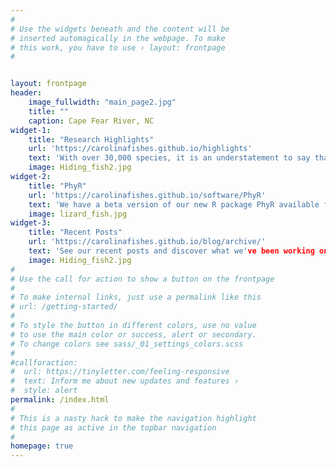 ```yaml
---
#
# Use the widgets beneath and the content will be
# inserted automagically in the webpage. To make
# this work, you have to use › layout: frontpage
#


layout: frontpage
header:
    image_fullwidth: "main_page2.jpg"
    title: ""
    caption: Cape Fear River, NC
widget-1:
    title: "Research Highlights"
    url: 'https://carolinafishes.github.io/highlights'
    text: 'With over 30,000 species, it is an understatement to say that there is much to discover about the diversity of fishes. Come learn about our ongoing research projects and discoveries here!'
    image: Hiding_fish2.jpg
widget-2:
    title: "PhyR"
    url: 'https://carolinafishes.github.io/software/PhyR'
    text: 'We have a beta version of our new R package PhyR available for testing. Check out the manual and code here!'
    image: lizard_fish.jpg 
widget-3:
    title: "Recent Posts"
    url: 'https://carolinafishes.github.io/blog/archive/'
    text: 'See our recent posts and discover what we've been working on!'
    image: Hiding_fish2.jpg
#
# Use the call for action to show a button on the frontpage
#
# To make internal links, just use a permalink like this
# url: /getting-started/
#
# To style the button in different colors, use no value
# to use the main color or success, alert or secondary.
# To change colors see sass/_01_settings_colors.scss
#
#callforaction:
#  url: https://tinyletter.com/feeling-responsive
#  text: Inform me about new updates and features ›
#  style: alert
permalink: /index.html
#
# This is a nasty hack to make the navigation highlight
# this page as active in the topbar navigation
#
homepage: true
---
```



